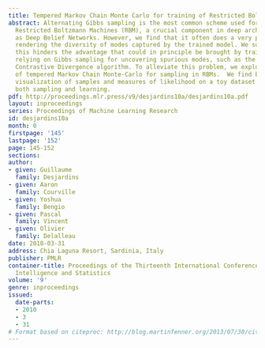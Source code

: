 ```yaml
---
title: Tempered Markov Chain Monte Carlo for training of Restricted Boltzmann Machines
abstract: Alternating Gibbs sampling is the most common scheme used for sampling from
  Restricted Boltzmann Machines (RBM), a crucial component in deep architectures such
  as Deep Belief Networks. However, we find that it often does a very poor job of
  rendering the diversity of modes captured by the trained model. We suspect that
  this hinders the advantage that could in principle be brought by training algorithms
  relying on Gibbs sampling for uncovering spurious modes, such as the Persistent
  Contrastive Divergence algorithm. To alleviate this problem, we explore the use
  of tempered Markov Chain Monte-Carlo for sampling in RBMs.  We find both through
  visualization of samples and measures of likelihood on a toy dataset that it helps
  both sampling and learning.
pdf: http://proceedings.mlr.press/v9/desjardins10a/desjardins10a.pdf
layout: inproceedings
series: Proceedings of Machine Learning Research
id: desjardins10a
month: 0
firstpage: '145'
lastpage: '152'
page: 145-152
sections: 
author:
- given: Guillaume
  family: Desjardins
- given: Aaron
  family: Courville
- given: Yoshua
  family: Bengio
- given: Pascal
  family: Vincent
- given: Olivier
  family: Delalleau
date: 2010-03-31
address: Chia Laguna Resort, Sardinia, Italy
publisher: PMLR
container-title: Proceedings of the Thirteenth International Conference on Artificial
  Intelligence and Statistics
volume: '9'
genre: inproceedings
issued:
  date-parts:
  - 2010
  - 3
  - 31
# Format based on citeproc: http://blog.martinfenner.org/2013/07/30/citeproc-yaml-for-bibliographies/
---
```

